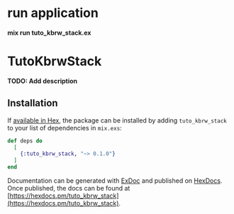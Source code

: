 # run application

**mix run tuto_kbrw_stack.ex**

# TutoKbrwStack

**TODO: Add description**

## Installation

If [available in Hex](https://hex.pm/docs/publish), the package can be installed
by adding `tuto_kbrw_stack` to your list of dependencies in `mix.exs`:

```elixir
def deps do
  [
    {:tuto_kbrw_stack, "~> 0.1.0"}
  ]
end
```

Documentation can be generated with [ExDoc](https://github.com/elixir-lang/ex_doc)
and published on [HexDocs](https://hexdocs.pm). Once published, the docs can
be found at [https://hexdocs.pm/tuto_kbrw_stack](https://hexdocs.pm/tuto_kbrw_stack).

